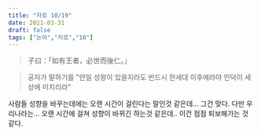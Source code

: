 ```yaml
---
title: "자로 10/19"
date: 2021-03-31
draft: false
tags: ["논어","자로","10"]
---
```


> 子曰：「如有王者，必世而後仁。」

> 공자가 말하기를 "만일 성왕이 있을지라도 반드시 한세대 이후에라야 인덕이 세상에 미치리라"

사람들 성향을 바꾸는데에는 오랜 시간이 걸린다는 말인것 같은데... 그건 맞다. 다만 우리나라는... 오랜 시간에 걸쳐 성향이 바뀌긴 하는것 같은데.. 이건 점점 퇴보해가는 것 같다.
